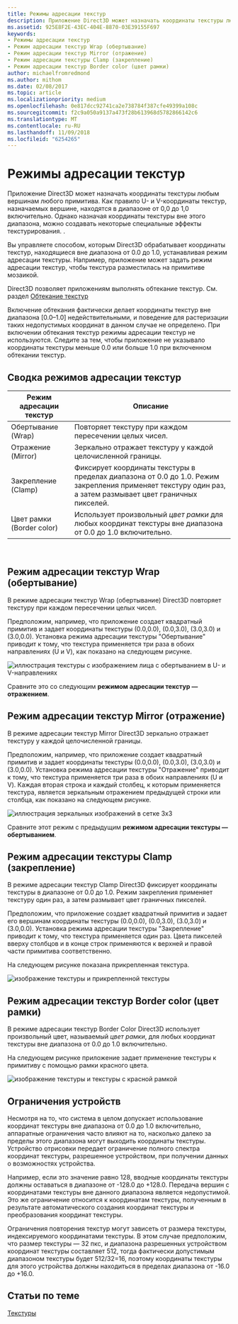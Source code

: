 ```yaml
---
title: Режимы адресации текстур
description: Приложение Direct3D может назначать координаты текстуры любым вершинам любого примитива.
ms.assetid: 925E8F2E-43EC-404E-8870-03E39155F697
keywords:
- Режимы адресации текстур
- Режим адресации текстур Wrap (обертывание)
- Режим адресации текстур Mirror (отражение)
- Режим адресации текстуры Clamp (закрепление)
- Режим адресации текстур Border color (цвет рамки)
author: michaelfromredmond
ms.author: mithom
ms.date: 02/08/2017
ms.topic: article
ms.localizationpriority: medium
ms.openlocfilehash: 0e817dcc92741ca2e738784f387cfe49399a108c
ms.sourcegitcommit: f2c9a050a9137a473f28b613968d5782866142c6
ms.translationtype: MT
ms.contentlocale: ru-RU
ms.lasthandoff: 11/09/2018
ms.locfileid: "6254265"
---
```

# <a name="texture-addressing-modes"></a>Режимы адресации текстур


Приложение Direct3D может назначать координаты текстуры любым вершинам любого примитива. Как правило U- и V-координаты текстур, назначаемых вершине, находятся в диапазоне от 0,0 до 1,0 включительно. Однако назначая координаты текстуры вне этого диапазона, можно создавать некоторые специальные эффекты текстурирования. .

Вы управляете способом, которым Direct3D обрабатывает координаты текстур, находящиеся вне диапазона от 0.0 до 1.0, устанавливая режим адресации текстуры. Например, приложение может задать режим адресации текстур, чтобы текстура разместилась на примитиве мозаикой.

Direct3D позволяет приложениям выполнять обтекание текстур. См. раздел [Обтекание текстур](texture-wrapping.md)

Включение обтекания фактически делает координаты текстур вне диапазона \[0.0–1.0\] недействительными, и поведение для растеризации таких недопустимых координат в данном случае не определено. При включении обтекания текстур режимы адресации текстур не используются. Следите за тем, чтобы приложение не указывало координаты текстуры меньше 0.0 или больше 1.0 при включенном обтекании текстур.

## <a name="span-idsummaryofthetextureaddressingmodesspanspan-idsummaryofthetextureaddressingmodesspanspan-idsummaryofthetextureaddressingmodesspansummary-of-the-texture-addressing-modes"></a><span id="Summary_of_the_texture_addressing_modes"></span><span id="summary_of_the_texture_addressing_modes"></span><span id="SUMMARY_OF_THE_TEXTURE_ADDRESSING_MODES"></span>Сводка режимов адресации текстур


| Режим адресации текстур | Описание                                                                                                                           |
|-------------------------|---------------------------------------------------------------------------------------------------------------------------------------|
| Обертывание (Wrap)                    | Повторяет текстуру при каждом пересечении целых чисел.                                                                                        |
| Отражение (Mirror)                  | Зеркально отражает текстуру у каждой целочисленной границы.                                                                                        |
| Закрепление (Clamp)                   | Фиксирует координаты текстуры в пределах диапазона от 0.0 до 1.0. Режим закрепления применяет текстуру один раз, а затем размывает цвет граничных пикселей. |
| Цвет рамки (Border color)            | Использует произвольный *цвет рамки* для любых координат текстуры вне диапазона от 0.0 до 1.0 включительно.                         |

 

## <a name="span-idwraptextureaddressmodespanspan-idwraptextureaddressmodespanspan-idwraptextureaddressmodespanwrap-texture-address-mode"></a><span id="Wrap_texture_address_mode"></span><span id="wrap_texture_address_mode"></span><span id="WRAP_TEXTURE_ADDRESS_MODE"></span>Режим адресации текстур Wrap (обертывание)


В режиме адресации текстур Wrap (обертывание) Direct3D повторяет текстуру при каждом пересечении целых чисел.

Предположим, например, что приложение создает квадратный примитив и задает координаты текстуры (0.0,0.0), (0.0,3.0), (3.0,3.0) и (3.0,0.0). Установка режима адресации текстуры "Обертывание" приводит к тому, что текстура применяется три раза в обоих направлениях (U и V), как показано на следующем рисунке.

![иллюстрация текстуры с изображением лица с обертыванием в U- и V-направлениях](images/wrap.png)

Сравните это со следующим **режимом адресации текстур — отражением**.

## <a name="span-idmirrortextureaddressmodespanspan-idmirrortextureaddressmodespanspan-idmirrortextureaddressmodespanmirror-texture-address-mode"></a><span id="Mirror_texture_address_mode"></span><span id="mirror_texture_address_mode"></span><span id="MIRROR_TEXTURE_ADDRESS_MODE"></span>Режим адресации текстур Mirror (отражение)


В режиме адресации текстур Mirror Direct3D зеркально отражает текстуру у каждой целочисленной границы.

Предположим, например, что приложение создает квадратный примитив и задает координаты текстуры (0.0,0.0), (0.0,3.0), (3.0,3.0) и (3.0,0.0). Установка режима адресации текстуры "Отражение" приводит к тому, что текстура применяется три раза в обоих направлениях (U и V). Каждая вторая строка и каждый столбец, к которым применяется текстура, является зеркальным отражением предыдущей строки или столбца, как показано на следующем рисунке.

![иллюстрация зеркальных изображений в сетке 3x3](images/mirror.png)

Сравните этот режим с предыдущим **режимом адресации текстуры — обертыванием**.

## <a name="span-idclamptextureaddressmodespanspan-idclamptextureaddressmodespanspan-idclamptextureaddressmodespanclamp-texture-address-mode"></a><span id="Clamp_texture_address_mode"></span><span id="clamp_texture_address_mode"></span><span id="CLAMP_TEXTURE_ADDRESS_MODE"></span>Режим адресации текстуры Clamp (закрепление)


В режиме адресации текстур Clamp Direct3D фиксирует координаты текстуры в диапазоне от 0.0 до 1.0. Режим закрепления применяет текстуру один раз, а затем размывает цвет граничных пикселей.

Предположим, что приложение создает квадратный примитив и задает его вершинам координаты текстуры (0.0,0.0), (0.0,3.0), (3.0,3.0) и (3.0,0.0). Установка режима адресации текстуры "Закрепление" приводит к тому, что текстура применяется один раз. Цвета пикселей вверху столбцов и в конце строк применяются к верхней и правой части примитива соответственно.

На следующем рисунке показана прикрепленная текстура.

![изображение текстуры и прикрепленной текстуры](images/clamp.png)

## <a name="span-idbordercolortextureaddressmodespanspan-idbordercolortextureaddressmodespanspan-idbordercolortextureaddressmodespanborder-color-texture-address-mode"></a><span id="Border_Color_texture_address_mode"></span><span id="border_color_texture_address_mode"></span><span id="BORDER_COLOR_TEXTURE_ADDRESS_MODE"></span>Режим адресации текстур Border color (цвет рамки)


В режиме адресации текстур Border Color Direct3D использует произвольный цвет, называемый *цвет рамки*, для любых координат текстуры вне диапазона от 0.0 до 1.0 включительно.

На следующем рисунке приложение задает применение текстуры к примитиву с помощью рамки красного цвета.

![изображение текстуры и текстуры с красной рамкой](images/border.png)

## <a name="span-iddevicelimitationsspanspan-iddevicelimitationsspanspan-iddevicelimitationsspandevice-limitations"></a><span id="Device_Limitations"></span><span id="device_limitations"></span><span id="DEVICE_LIMITATIONS"></span>Ограничения устройств


Несмотря на то, что система в целом допускает использование координат текстуры вне диапазона от 0.0 до 1.0 включительно, аппаратные ограничения часто влияют на то, насколько далеко за пределы этого диапазона могут выходить координаты текстуры. Устройство отрисовки передает ограничение полного спектра координат текстуры, разрешенное устройством, при получении данных о возможностях устройства.

Например, если это значение равно 128, вводные координаты текстуры должны оставаться в диапазоне от -128.0 до +128.0. Передача вершин с координатами текстуры вне данного диапазона является недопустимой. Это же ограничение относится к координатам текстуры, полученным в результате автоматического создания координат текстуры и преобразования координат текстуры.

Ограничения повторения текстур могут зависеть от размера текстуры, индексируемого координатами текстуры. В этом случае предположим, что размер текстуры — 32 пкс, и диапазона разрешенных устройством координат текстуры составляет 512, тогда фактически допустимым диапазоном текстуры будет 512/32=16, поэтому координаты текстуры для этого устройства должны находиться в пределах диапазона от -16.0 до +16.0.

## <a name="span-idrelated-topicsspanrelated-topics"></a><span id="related-topics"></span>Статьи по теме


[Текстуры](textures.md)

 

 




